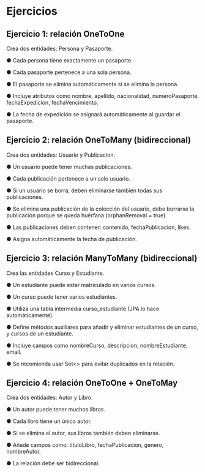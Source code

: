 # Ejercicios

## Ejercicio 1: relación OneToOne
Crea dos entidades: Persona y Pasaporte.

● Cada persona tiene exactamente un pasaporte.

● Cada pasaporte pertenece a una sola persona.

● El pasaporte se elimina automáticamente si se elimina la persona.

● Incluye atributos como nombre, apellido, nacionalidad, numeroPasaporte, fechaExpedicion, fechaVencimiento.

● La fecha de expedición se asignará automáticamente al guardar el pasaporte.

## Ejercicio 2: relación OneToMany (bidireccional)

Crea dos entidades: Usuario y Publicacion.

● Un usuario puede tener muchas publicaciones.

● Cada publicación pertenece a un solo usuario.

● Si un usuario se borra, deben eliminarse también todas sus publicaciones.

● Se elimina una publicación de la colección del usuario, debe borrarse la publicación porque se queda huérfana (orphanRemoval = true).

● Las publicaciones deben contener: contenido, fechaPublicacion, likes.

● Asigna automáticamente la fecha de publicación.

## Ejercicio 3: relación ManyToMany (bidireccional)

Crea las entidades Curso y Estudiante.

● Un estudiante puede estar matriculado en varios cursos.

● Un curso puede tener varios estudiantes.

● Utiliza una tabla intermedia curso_estudiante (JPA lo hace automáticamente).

● Define métodos auxiliares para añadir y eliminar estudiantes de un curso, y cursos de un estudiante.

● Incluye campos como nombreCurso, descripcion, nombreEstudiante, email.

● Se recomienda usar Set<> para evitar duplicados en la relación.

## Ejercicio 4: relación OneToOne + OneToMay

Crea dos entidades: Autor y Libro.

● Un autor puede tener muchos libros.

● Cada libro tiene un único autor.

● Si se elimina el autor, sus libros también deben eliminarse.

● Añade campos como: tituloLibro, fechaPublicacion, genero, nombreAutor.

● La relación debe ser bidireccional.

